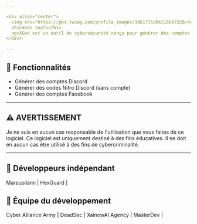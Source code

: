 ```yaml
---

<div align="center">
  <img src="https://pbs.twimg.com/profile_images/1061775306116067328/rmGKUspy_400x400.jpg" alt="Logo" width="80" height="80">
  <h1>XGen Tools</h1>
  <p>XGen est un outil de cybersécurité conçu pour générer des comptes fonctionnels de divers types.</p>
</div>

---
```


## 🚀 Fonctionnalités

- Générer des comptes Discord
- Générer des codes Nitro Discord (sans compte)
- Générer des comptes Facebook

---

## ⚠️ AVERTISSEMENT

Je ne suis en aucun cas responsable de l'utilisation que vous faites de ce logiciel. Ce logiciel est uniquement destiné à des fins éducatives. Il ne doit en aucun cas être utilisé à des fins de cybercriminalité.

---
## 🥷 Développeurs indépendant
Marsupilami | HexGuard | 
## 🥷 Équipe du développement
Cyber Alliance Army | DeadSec | XainowAI Agency | MasterDev |
